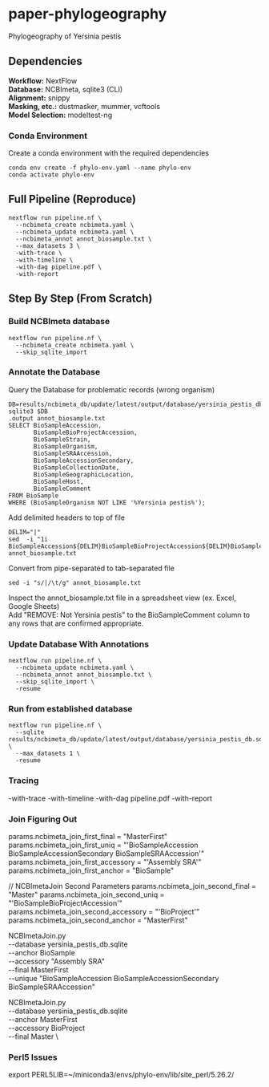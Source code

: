 # paper-phylogeography
Phylogeography of Yersinia pestis

## Dependencies
**Workflow:** NextFlow  
**Database:** NCBImeta, sqlite3 (CLI)  
**Alignment:** snippy  
**Masking, etc.:** dustmasker, mummer, vcftools  
**Model Selection:** modeltest-ng  

### Conda Environment
Create a conda environment with the required dependencies  
```
conda env create -f phylo-env.yaml --name phylo-env
conda activate phylo-env
```

## Full Pipeline (Reproduce)
```
nextflow run pipeline.nf \
  --ncbimeta_create ncbimeta.yaml \
  --ncbimeta_update ncbimeta.yaml \
  --ncbimeta_annot annot_biosample.txt \
  --max_datasets 3 \
  -with-trace \
  -with-timeline \
  -with-dag pipeline.pdf \
  -with-report
```

## Step By Step (From Scratch)

### Build NCBImeta database
```
nextflow run pipeline.nf \
  --ncbimeta_create ncbimeta.yaml \
  --skip_sqlite_import
```

### Annotate the Database
Query the Database for problematic records (wrong organism)
```
DB=results/ncbimeta_db/update/latest/output/database/yersinia_pestis_db.sqlite
sqlite3 $DB
.output annot_biosample.txt
SELECT BioSampleAccession,
       BioSampleBioProjectAccession,
       BioSampleStrain,
       BioSampleOrganism,
       BioSampleSRAAccession,
       BioSampleAccessionSecondary,
       BioSampleCollectionDate,
       BioSampleGeographicLocation,
       BioSampleHost,
       BioSampleComment
FROM BioSample
WHERE (BioSampleOrganism NOT LIKE '%Yersinia pestis%');
```
Add delimited headers to top of file
```
DELIM="|"
sed  -i "1i BioSampleAccession${DELIM}BioSampleBioProjectAccession${DELIM}BioSampleStrain${DELIM}BioSampleOrganism${DELIM}BioSampleSRAAccession${DELIM}BioSampleAccessionSecondary${DELIM}BioSampleCollectionDate${DELIM}BioSampleGeographicLocation${DELIM}BioSampleHost${DELIM}BioSampleComment" annot_biosample.txt
```
Convert from pipe-separated to tab-separated file
```
sed -i "s/|/\t/g" annot_biosample.txt
```
Inspect the annot_biosample.txt file in a spreadsheet view (ex. Excel, Google Sheets)  
Add "REMOVE: Not Yersinia pestis" to the BioSampleComment column to any rows that are confirmed appropriate.  


### Update Database With Annotations
```
nextflow run pipeline.nf \
  --ncbimeta_update ncbimeta.yaml \
  --ncbimeta_annot annot_biosample.txt \
  --skip_sqlite_import \
  -resume
```

### Run from established database
```
nextflow run pipeline.nf \
  --sqlite results/ncbimeta_db/update/latest/output/database/yersinia_pestis_db.sqlite \
  --max_datasets 1 \
  -resume
```

### Tracing
-with-trace
-with-timeline
-with-dag pipeline.pdf
-with-report

### Join Figuring Out
params.ncbimeta_join_first_final = "MasterFirst"
params.ncbimeta_join_first_uniq = "'BioSampleAccession BioSampleAccessionSecondary BioSampleSRAAccession'"
params.ncbimeta_join_first_accessory = "'Assembly SRA'"
params.ncbimeta_join_first_anchor = "BioSample"

// NCBImetaJoin Second Parameters
params.ncbimeta_join_second_final = "Master"
params.ncbimeta_join_second_uniq = "'BioSampleBioProjectAccession'"
params.ncbimeta_join_second_accessory = "'BioProject'"
params.ncbimeta_join_second_anchor = "MasterFirst"

NCBImetaJoin.py \
  --database yersinia_pestis_db.sqlite \
  --anchor BioSample \
  --accessory "Assembly SRA" \
  --final MasterFirst \
  --unique "BioSampleAccession BioSampleAccessionSecondary BioSampleSRAAccession"

NCBImetaJoin.py \
  --database yersinia_pestis_db.sqlite \
  --anchor MasterFirst \
  --accessory BioProject \
  --final Master \

### Perl5 Issues
export PERL5LIB=~/miniconda3/envs/phylo-env/lib/site_perl/5.26.2/
